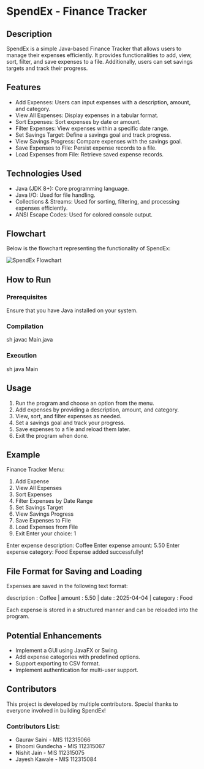 # SpendEx - Finance Tracker

## Description
SpendEx is a simple Java-based Finance Tracker that allows users to manage their expenses efficiently. It provides functionalities to add, view, sort, filter, and save expenses to a file. Additionally, users can set savings targets and track their progress.

## Features
- Add Expenses: Users can input expenses with a description, amount, and category.
- View All Expenses: Display expenses in a tabular format.
- Sort Expenses: Sort expenses by date or amount.
- Filter Expenses: View expenses within a specific date range.
- Set Savings Target: Define a savings goal and track progress.
- View Savings Progress: Compare expenses with the savings goal.
- Save Expenses to File: Persist expense records to a file.
- Load Expenses from File: Retrieve saved expense records.

## Technologies Used
- Java (JDK 8+): Core programming language.
- Java I/O: Used for file handling.
- Collections & Streams: Used for sorting, filtering, and processing expenses efficiently.
- ANSI Escape Codes: Used for colored console output.

## Flowchart
Below is the flowchart representing the functionality of SpendEx:

![SpendEx Flowchart](spendex.png)


## How to Run
### Prerequisites
Ensure that you have Java installed on your system.

### Compilation
sh
javac Main.java


### Execution
sh
java Main


## Usage
1. Run the program and choose an option from the menu.
2. Add expenses by providing a description, amount, and category.
3. View, sort, and filter expenses as needed.
4. Set a savings goal and track your progress.
5. Save expenses to a file and reload them later.
6. Exit the program when done.

## Example

Finance Tracker Menu:
1. Add Expense
2. View All Expenses
3. Sort Expenses
4. Filter Expenses by Date Range
5. Set Savings Target
6. View Savings Progress
7. Save Expenses to File
8. Load Expenses from File
9. Exit
Enter your choice: 1

Enter expense description: Coffee
Enter expense amount: 5.50
Enter expense category: Food
Expense added successfully!


## File Format for Saving and Loading
Expenses are saved in the following text format:

description : Coffee      |      amount : 5.50      |      date : 2025-04-04      |      category : Food

Each expense is stored in a structured manner and can be reloaded into the program.

## Potential Enhancements
- Implement a GUI using JavaFX or Swing.
- Add expense categories with predefined options.
- Support exporting to CSV format.
- Implement authentication for multi-user support.

## Contributors
This project is developed by multiple contributors. Special thanks to everyone involved in building SpendEx!

### Contributors List:
- Gaurav Saini - MIS 112315066
- Bhoomi Gundecha - MIS 112315067
- Nishit Jain - MIS 112315075
- Jayesh Kawale - MIS 112315084
